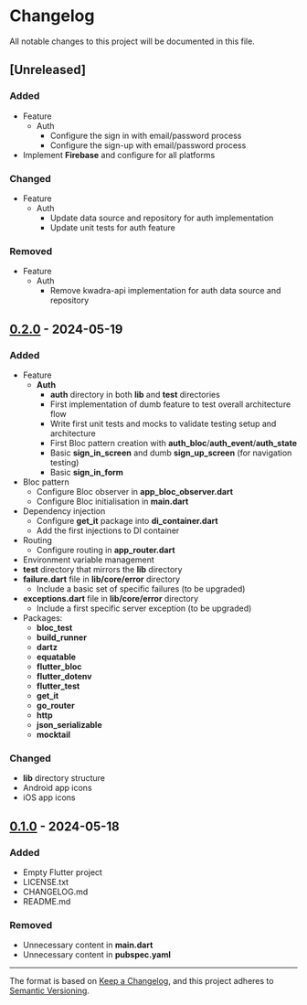 # Changelog

All notable changes to this project will be documented in this file.

## [Unreleased]
### Added
- Feature
  - Auth
    - Configure the sign in with email/password process
    - Configure the sign-up with email/password process
- Implement **Firebase** and configure for all platforms

### Changed
- Feature
  - Auth
    - Update data source and repository for auth implementation
    - Update unit tests for auth feature
    
### Removed
- Feature
  - Auth
    - Remove kwadra-api implementation for auth data source and repository

## [0.2.0] - 2024-05-19
### Added
- Feature
  - **Auth**
    - **auth** directory in both **lib** and **test** directories
    - First implementation of dumb feature to test overall architecture flow
    - Write first unit tests and mocks to validate testing setup and architecture
    - First Bloc pattern creation with **auth_bloc**/**auth_event**/**auth_state**
    - Basic **sign_in_screen** and dumb **sign_up_screen** (for navigation testing)
    - Basic **sign_in_form**
- Bloc pattern
  - Configure Bloc observer in **app_bloc_observer.dart**
  - Configure Bloc initialisation in **main.dart**
- Dependency injection
  - Configure **get_it** package into **di_container.dart** 
  - Add the first injections to DI container
- Routing
  - Configure routing in **app_router.dart** 
- Environment variable management
- **test** directory that mirrors the **lib** directory
- **failure.dart** file in **lib/core/error** directory
  - Include a basic set of specific failures (to be upgraded) 
- **exceptions.dart** file in **lib/core/error** directory
  - Include a first specific server exception (to be upgraded)
- Packages:
  - **bloc_test** 
  - **build_runner** 
  - **dartz** 
  - **equatable** 
  - **flutter_bloc** 
  - **flutter_dotenv** 
  - **flutter_test** 
  - **get_it**
  - **go_router**
  - **http** 
  - **json_serializable** 
  - **mocktail** 

### Changed
- **lib** directory structure
- Android app icons
- iOS app icons 

## [0.1.0] - 2024-05-18
### Added
- Empty Flutter project
- LICENSE.txt
- CHANGELOG.md
- README.md
### Removed
- Unnecessary content in **main.dart**
- Unnecessary content in **pubspec.yaml**

[0.2.0]: https://github.com/nikoden-io/Kwadra-UI/tree/0.2.0
[0.1.0]: https://github.com/nikoden-io/Kwadra-UI/tree/0.1.0

--- 

The format is based on [Keep a Changelog](https://keepachangelog.com/en/1.0.0/),
and this project adheres to [Semantic Versioning](https://semver.org/spec/v2.0.0.html).

